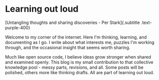 # Learning out loud

[Untangling thoughts and sharing discoveries - Per Stark]{.subtitle .text-purple-400}

Welcome to my corner of the internet. Here I'm thinking, learning, and documenting as I go. I write about what interests me, puzzles I'm working through, and the occasional insight that seems worth sharing.

Much like open source code, I believe ideas grow stronger when shared and examined openly. This blog is my small contribution to that collective knowledge pool - messy parts, revisions, and all. Some posts will be polished, others more like thinking drafts. All are part of learning out loud.
